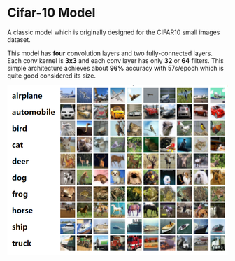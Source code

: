 # Cifar-10 Model

A classic model which is originally designed for the CIFAR10 small images dataset.

This model has **four** convolution layers and two fully-connected layers. Each conv kernel is **3x3** and each conv layer has only **32** or **64** filters. This simple architecture achieves about **96%** accuracy with 57s/epoch which is quite good considered its size.

![](./cifar10.PNG)
